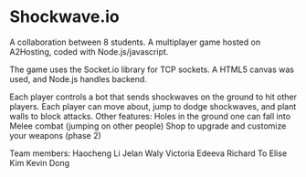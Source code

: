# Shockwave.io

A collaboration between 8 students. A multiplayer game hosted on A2Hosting, coded with Node.js/javascript.

The game uses the Socket.io library for TCP sockets. A HTML5 canvas was used, and Node.js handles backend.

Each player controls a bot that sends shockwaves on the ground to hit other players. Each player can move about, jump to dodge shockwaves, and plant walls to block attacks.
Other features:
Holes in the ground one can fall into
Melee combat (jumping on other people)
Shop to upgrade and customize your weapons (phase 2)


Team members:
Haocheng Li
Jelan Waly
Victoria Edeeva
Richard To
Elise Kim
Kevin Dong
